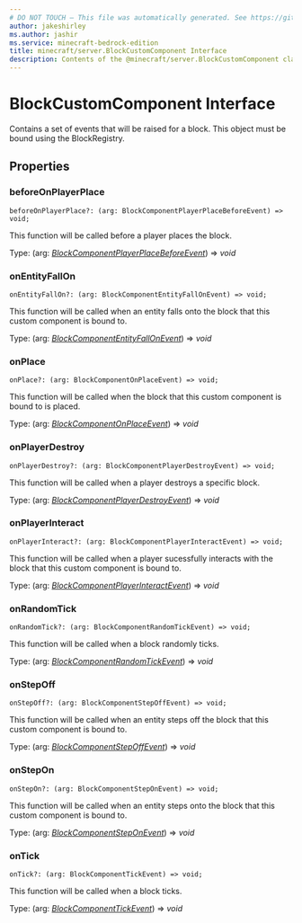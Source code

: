 ```yaml
---
# DO NOT TOUCH — This file was automatically generated. See https://github.com/mojang/minecraftapidocsgenerator to modify descriptions, examples, etc.
author: jakeshirley
ms.author: jashir
ms.service: minecraft-bedrock-edition
title: minecraft/server.BlockCustomComponent Interface
description: Contents of the @minecraft/server.BlockCustomComponent class.
---
```

# BlockCustomComponent Interface

Contains a set of events that will be raised for a block. This object must be bound using the BlockRegistry.

## Properties

### **beforeOnPlayerPlace**
`beforeOnPlayerPlace?: (arg: BlockComponentPlayerPlaceBeforeEvent) => void;`

This function will be called before a player places the block.

Type: (arg: [*BlockComponentPlayerPlaceBeforeEvent*](BlockComponentPlayerPlaceBeforeEvent.md)) => *void*

### **onEntityFallOn**
`onEntityFallOn?: (arg: BlockComponentEntityFallOnEvent) => void;`

This function will be called when an entity falls onto the block that this custom component is bound to.

Type: (arg: [*BlockComponentEntityFallOnEvent*](BlockComponentEntityFallOnEvent.md)) => *void*

### **onPlace**
`onPlace?: (arg: BlockComponentOnPlaceEvent) => void;`

This function will be called when the block that this custom component is bound to is placed.

Type: (arg: [*BlockComponentOnPlaceEvent*](BlockComponentOnPlaceEvent.md)) => *void*

### **onPlayerDestroy**
`onPlayerDestroy?: (arg: BlockComponentPlayerDestroyEvent) => void;`

This function will be called when a player destroys a specific block.

Type: (arg: [*BlockComponentPlayerDestroyEvent*](BlockComponentPlayerDestroyEvent.md)) => *void*

### **onPlayerInteract**
`onPlayerInteract?: (arg: BlockComponentPlayerInteractEvent) => void;`

This function will be called when a player sucessfully interacts with the block that this custom component is bound to.

Type: (arg: [*BlockComponentPlayerInteractEvent*](BlockComponentPlayerInteractEvent.md)) => *void*

### **onRandomTick**
`onRandomTick?: (arg: BlockComponentRandomTickEvent) => void;`

This function will be called when a block randomly ticks.

Type: (arg: [*BlockComponentRandomTickEvent*](BlockComponentRandomTickEvent.md)) => *void*

### **onStepOff**
`onStepOff?: (arg: BlockComponentStepOffEvent) => void;`

This function will be called when an entity steps off the block that this custom component is bound to.

Type: (arg: [*BlockComponentStepOffEvent*](BlockComponentStepOffEvent.md)) => *void*

### **onStepOn**
`onStepOn?: (arg: BlockComponentStepOnEvent) => void;`

This function will be called when an entity steps onto the block that this custom component is bound to.

Type: (arg: [*BlockComponentStepOnEvent*](BlockComponentStepOnEvent.md)) => *void*

### **onTick**
`onTick?: (arg: BlockComponentTickEvent) => void;`

This function will be called when a block ticks.

Type: (arg: [*BlockComponentTickEvent*](BlockComponentTickEvent.md)) => *void*
